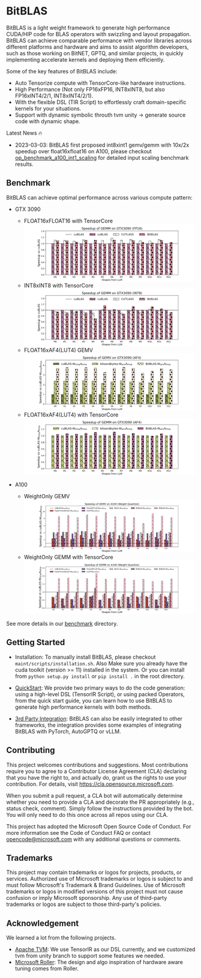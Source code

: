 # BitBLAS

BitBLAS is a light weight framework to generate high performance CUDA/HIP code for BLAS operators with swizzling and layout propagation. BitBLAS can achieve comparable performance with vendor libraries across different platforms and hardware and aims to assist algorithm developers, such as those working on BitNET, GPTQ, and similar projects, in quickly implementing accelerate kernels and deploying them efficiently.

Some of the key features of BitBLAS include:
  - Auto Tensorize compute with TensorCore-like hardware instructions.
  - High Performance (Not only FP16xFP16, INT8xINT8, but also FP16xINT4/2/1, INT8xINT4/2/1).
  - With the flexible DSL (TIR Script) to effortlessly craft domain-specific kernels for your situations.
  - Support with dynamic symbolic throuth tvm unity -> generate source code with dynamic shape.

Latest News 🔥

- 2023-03-03: BitBLAS first proposed int8xint1 gemv/gemm with 10x/2x speedup over float16xfloat16 on A100, please checkout [op_benchmark_a100_int1_scaling](images/figures/op_benchmark_a100_int1_scaling.png) for detailed input scaling benchmark results.


## Benchmark
BitBLAS can achieve optimal performance across various compute pattern:

- GTX 3090
  - FLOAT16xFLOAT16 with TensorCore ![3090-gemm-fp16](./images/figures/op_benchmark_3090_fp16_gemm.png)
  - INT8xINT8 with TensorCore ![3090-gemm-s8](./images/figures/op_benchmark_3090_s8_gemm.png)
  - FLOAT16xAF4(LUT4) GEMV ![3090-af4-gemv](./images/figures/op_benchmark_3090_af4_gemv.png)
  - FLOAT16xAF4(LUT4) with TensorCore ![3090-af4-gemm](./images/figures/op_benchmark_3090_af4_gemm.png)

- A100
  - WeightOnly GEMV ![a100-wq-gemv](./images/figures/op_benchmark_a100_wq_gemv.png)
  - WeightOnly GEMM with TensorCore ![a100-wq-gemm](./images/figures/op_benchmark_a100_wq_gemm.png)

See more details in our [benchmark](./benchmark) directory.

## Getting Started

- Installation:
  To manually install BitBLAS, please checkout `maint/scripts/installation.sh`. Also Make sure you already have the cuda toolkit (version >= 11) installed in the system. Or you can install from `python setup.py install` or `pip install .` in the root directory. 

- [QuickStart](./docs/QuickStart.md): We provide two primary ways to do the code generation: using a high-level DSL (TensorIR Script), or using packed Operators, from the quick start guide, you can learn how to use BitBLAS to generate high performance kernels with both methods.

- [3rd Party Integration](./integration/): BitBLAS can also be easily integrated to other frameworks, the integration provides some examples of integrating BitBLAS with PyTorch, AutoGPTQ or vLLM.

## Contributing

This project welcomes contributions and suggestions. Most contributions require you to agree to a Contributor License Agreement (CLA) declaring that you have the right to, and actually do, grant us the rights to use your contribution. For details, visit https://cla.opensource.microsoft.com.

When you submit a pull request, a CLA bot will automatically determine whether you need to provide a CLA and decorate the PR appropriately (e.g., status check, comment). Simply follow the instructions provided by the bot. You will only need to do this once across all repos using our CLA.

This project has adopted the Microsoft Open Source Code of Conduct. For more information see the Code of Conduct FAQ or contact opencode@microsoft.com with any additional questions or comments.

## Trademarks

This project may contain trademarks or logos for projects, products, or services. Authorized use of Microsoft trademarks or logos is subject to and must follow Microsoft's Trademark & Brand Guidelines. Use of Microsoft trademarks or logos in modified versions of this project must not cause confusion or imply Microsoft sponsorship. Any use of third-party trademarks or logos are subject to those third-party's policies.

## Acknowledgement

We learned a lot from the following projects.
- [Apache TVM](https://github.com/apache/tvm): We use TensorIR as our DSL currently, and we customized tvm from unity branch to support some features we needed.
- [Microsoft Roller](https://github.com/microsoft/nnfusion/tree/roller): The design and algo inspiration of hardware aware tuning comes from Roller.

